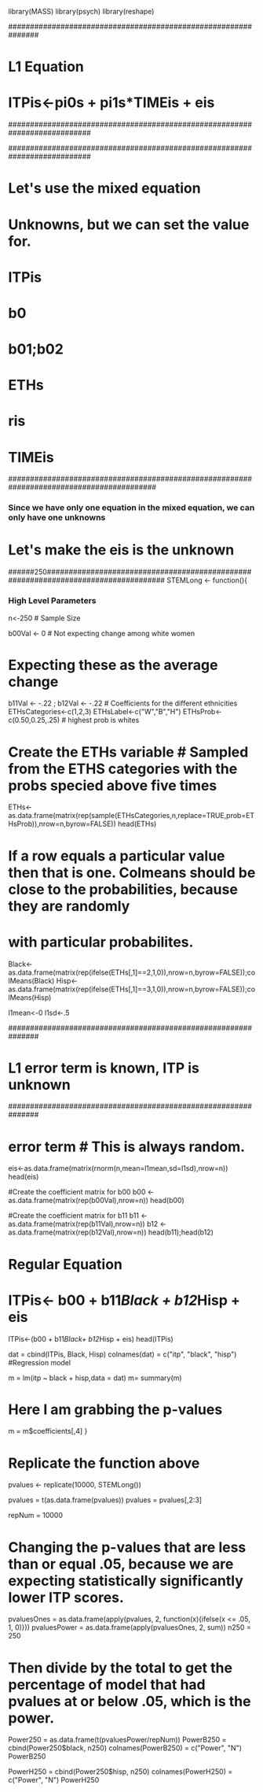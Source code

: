 library(MASS)
library(psych)
library(reshape)

###############################################################
# L1 Equation
# ITPis<-pi0s + pi1s*TIMEis + eis
###########################################################################

###########################################################################

# Let's use the mixed equation
# Unknowns, but we can set the value for.
# ITPis
# b0
# b01;b02
# ETHs
# ris
# TIMEis
##########################################################################################
### Since we have only one equation in the mixed equation, we can only have one unknowns
# Let's make the eis is the unknown
######250###################################################################################
STEMLong <- function(){
  ### High Level Parameters
  n<-250				# Sample Size
  
  b00Val <- 0 # Not expecting change among white women
  # Expecting these as the average change
  b11Val <- -.22 ; b12Val <- -.22  # Coefficients for the different ethnicities
  ETHsCategories<-c(1,2,3)
  ETHsLabel<-c("W","B","H")
  ETHsProb<- c(0.50,0.25,.25) # highest prob is whites
  
  
  # Create the ETHs variable # Sampled from the ETHS categories with the probs specied above five times
  ETHs<-as.data.frame(matrix(rep(sample(ETHsCategories,n,replace=TRUE,prob=ETHsProb)),nrow=n,byrow=FALSE))
  head(ETHs)
  # If a row equals a particular value then that is one.  Colmeans should be close to the probabilities, because they are randomly
  # with particular probabilites.
  Black<-as.data.frame(matrix(rep(ifelse(ETHs[,1]==2,1,0)),nrow=n,byrow=FALSE));colMeans(Black)
  Hisp<-as.data.frame(matrix(rep(ifelse(ETHs[,1]==3,1,0)),nrow=n,byrow=FALSE));colMeans(Hisp)
  
  l1mean<-0
  l1sd<-.5
  
  ###############################################################
  # L1 error term is known, ITP is unknown
  ###############################################################
  # error term # This is always random.  
  eis<-as.data.frame(matrix(rnorm(n,mean=l1mean,sd=l1sd),nrow=n))
  head(eis)
  
  
  #Create the coefficient matrix for b00
  b00 <-as.data.frame(matrix(rep(b00Val),nrow=n))
  head(b00)
  
  #Create the coefficient matrix for b11
  b11 <-as.data.frame(matrix(rep(b11Val),nrow=n))
  b12 <-as.data.frame(matrix(rep(b12Val),nrow=n))
  head(b11);head(b12)
  
  
  # Regular Equation
  # ITPis<- b00 + b11*Black + b12*Hisp + eis
  
  ITPis<-(b00 + b11*Black+ b12*Hisp + eis)
  head(ITPis)
  
  dat = cbind(ITPis, Black, Hisp)
  colnames(dat) = c("itp", "black", "hisp")
  #Regression model
  
  m = lm(itp ~ black + hisp,data = dat)
  m= summary(m)
  # Here I am grabbing the p-values
  m = m$coefficients[,4]
}

# Replicate the function above
pvalues <- replicate(10000, STEMLong())

pvalues  = t(as.data.frame(pvalues))
pvalues = pvalues[,2:3]

repNum = 10000
# Changing the p-values that are less than or equal .05, because we are expecting statistically significantly lower ITP scores.
pvaluesOnes = as.data.frame(apply(pvalues, 2, function(x){ifelse(x <= .05, 1, 0)}))
pvaluesPower = as.data.frame(apply(pvaluesOnes, 2, sum))
n250 = 250
# Then divide by the total to get the percentage of model that had pvalues at or below .05, which is the power.    
Power250 = as.data.frame(t(pvaluesPower/repNum))
PowerB250 = cbind(Power250$black, n250)
colnames(PowerB250) = c("Power", "N")
PowerB250

PowerH250 = cbind(Power250$hisp, n250)
colnames(PowerH250) = c("Power", "N")
PowerH250
